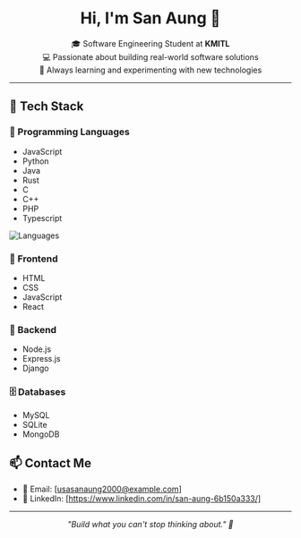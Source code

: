 <h1 align="center">Hi, I'm San Aung 👋</h1>

<p align="center">
  🎓 Software Engineering Student at <strong>KMITL</strong> <br>
  💻 Passionate about building real-world software solutions <br>
  🌱 Always learning and experimenting with new technologies
</p>

---

## 🚀 Tech Stack

### 🧠 Programming Languages
- JavaScript
- Python
- Java
- Rust
- C
- C++
- PHP
- Typescript
  


<p align="left">
  <img src="https://github-readme-stats.vercel.app/api/top-langs/?username=Sanaunggithub&layout=compact&hide=html" alt="Languages" />
</p>

### 🎨 Frontend
- HTML
- CSS
- JavaScript
- React

### 🔧 Backend
- Node.js
- Express.js
- Django

### 🗄️ Databases
- MySQL
- SQLite
- MongoDB

## 📫 Contact Me

- 📧 Email: [usasanaung2000@example.com]
- 💼 LinkedIn: [https://www.linkedin.com/in/san-aung-6b150a333/]

---

<p align="center">
  <em>"Build what you can't stop thinking about." 🚀</em>
</p>
